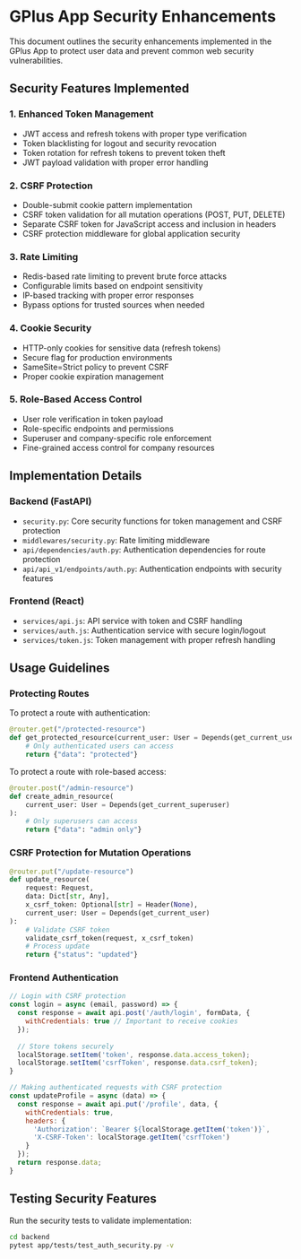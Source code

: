 # GPlus App Security Enhancements

This document outlines the security enhancements implemented in the GPlus App to protect user data and prevent common web security vulnerabilities.

## Security Features Implemented

### 1. Enhanced Token Management
- JWT access and refresh tokens with proper type verification
- Token blacklisting for logout and security revocation
- Token rotation for refresh tokens to prevent token theft
- JWT payload validation with proper error handling

### 2. CSRF Protection
- Double-submit cookie pattern implementation
- CSRF token validation for all mutation operations (POST, PUT, DELETE)
- Separate CSRF token for JavaScript access and inclusion in headers
- CSRF protection middleware for global application security

### 3. Rate Limiting
- Redis-based rate limiting to prevent brute force attacks
- Configurable limits based on endpoint sensitivity
- IP-based tracking with proper error responses
- Bypass options for trusted sources when needed

### 4. Cookie Security
- HTTP-only cookies for sensitive data (refresh tokens)
- Secure flag for production environments
- SameSite=Strict policy to prevent CSRF
- Proper cookie expiration management

### 5. Role-Based Access Control
- User role verification in token payload
- Role-specific endpoints and permissions
- Superuser and company-specific role enforcement
- Fine-grained access control for company resources

## Implementation Details

### Backend (FastAPI)
- `security.py`: Core security functions for token management and CSRF protection
- `middlewares/security.py`: Rate limiting middleware
- `api/dependencies/auth.py`: Authentication dependencies for route protection
- `api/api_v1/endpoints/auth.py`: Authentication endpoints with security features

### Frontend (React)
- `services/api.js`: API service with token and CSRF handling
- `services/auth.js`: Authentication service with secure login/logout
- `services/token.js`: Token management with proper refresh handling

## Usage Guidelines

### Protecting Routes
To protect a route with authentication:
```python
@router.get("/protected-resource")
def get_protected_resource(current_user: User = Depends(get_current_user)):
    # Only authenticated users can access
    return {"data": "protected"}
```

To protect a route with role-based access:
```python
@router.post("/admin-resource")
def create_admin_resource(
    current_user: User = Depends(get_current_superuser)
):
    # Only superusers can access
    return {"data": "admin only"}
```

### CSRF Protection for Mutation Operations
```python
@router.put("/update-resource")
def update_resource(
    request: Request,
    data: Dict[str, Any],
    x_csrf_token: Optional[str] = Header(None),
    current_user: User = Depends(get_current_user)
):
    # Validate CSRF token
    validate_csrf_token(request, x_csrf_token)
    # Process update
    return {"status": "updated"}
```

### Frontend Authentication
```javascript
// Login with CSRF protection
const login = async (email, password) => {
  const response = await api.post('/auth/login', formData, {
    withCredentials: true // Important to receive cookies
  });
  
  // Store tokens securely
  localStorage.setItem('token', response.data.access_token);
  localStorage.setItem('csrfToken', response.data.csrf_token);
}

// Making authenticated requests with CSRF protection
const updateProfile = async (data) => {
  const response = await api.put('/profile', data, {
    withCredentials: true,
    headers: {
      'Authorization': `Bearer ${localStorage.getItem('token')}`,
      'X-CSRF-Token': localStorage.getItem('csrfToken')
    }
  });
  return response.data;
}
```

## Testing Security Features

Run the security tests to validate implementation:

```bash
cd backend
pytest app/tests/test_auth_security.py -v
```